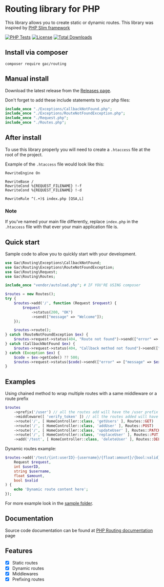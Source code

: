 # Routing library for PHP

This library allows you to create static or dynamic routes. This library was inspired
by [PHP Slim framework](https://www.slimframework.com/)

[![PHP Tests](https://github.com/gigili/PHP-routing/actions/workflows/php.yml/badge.svg?branch=main)](https://github.com/gigili/PHP-routing/actions/workflows/php.yml)
[![License](https://poser.pugx.org/gac/routing/license)](https://packagist.org/packages/gac/routing)
[![Total Downloads](https://poser.pugx.org/gac/routing/downloads)](https://packagist.org/packages/gac/routing)

## Install via composer

```shell
composer require gac/routing
```

## Manual install

Download the latest release from the [Releases page](https://github.com/gigili/PHP-routing/releases).

Don't forget to add these include statements to your php files:

```php
include_once "./Exceptions/CallbackNotFound.php";
include_once "./Exceptions/RouteNotFoundException.php";
include_once "./Request.php";
include_once "./Routes.php";
```

## After install

To use this library properly you will need to create a `.htaccess` file at the root of the project.

Example of the `.htaccess` file would look like this:

```apacheconf
RewriteEngine On

RewriteBase /
RewriteCond %{REQUEST_FILENAME} !-f
RewriteCond %{REQUEST_FILENAME} !-d

RewriteRule ^(.+)$ index.php [QSA,L]
```

### Note

If you've named your main file differently, replace `index.php` in the `.htaccess` file with that ever your main
application file is.

## Quick start

Sample code to allow you to quickly start with your development.

```php
use Gac\Routing\Exceptions\CallbackNotFound;
use Gac\Routing\Exceptions\RouteNotFoundException;
use Gac\Routing\Request;
use Gac\Routing\Routes;

include_once "vendor/autoload.php"; # IF YOU'RE USING composer

$routes = new Routes();
try {
    $routes->add('/', function (Request $request) {
        $request
            ->status(200, "OK")
            ->send(["message" => "Welcome"]);
    });

    $routes->route();
} catch (RouteNotFoundException $ex) {
    $routes->request->status(404, "Route not found")->send(["error" => ["message" => $ex->getMessage()]]);
} catch (CallbackNotFound $ex) {
    $routes->request->status(404, "Callback method not found")->send(["error" => ["message" => $ex->getMessage()]]);
} catch (Exception $ex) {
    $code = $ex->getCode() ?? 500;
    $routes->request->status($code)->send(["error" => ["message" => $ex->getMessage()]]);
}
```

## Examples

Using chained method to wrap multiple routes with a same middleware or a route prefix

```php
$routes
    ->prefix('/user') // all the routes add will have the /user prefix
    ->middleware([ 'verify_token' ]) // all the routes added will have the verify_token middelware applied
    ->route('/', [ HomeController::class, 'getUsers' ], Routes::GET)
    ->route('/', [ HomeController::class, 'addUser' ], Routes::POST)
    ->route('/', [ HomeController::class, 'updateUser' ], Routes::PATCH)
    ->route('/', [ HomeController::class, 'replaceUser' ], Routes::PUT)
    ->add('/test', [ HomeController::class, 'deleteUser' ], Routes::DELETE);
```

Dynamic routes example:

```php
$routes->add('/test/{int:userID}-{username}/{float:amount}/{bool:valid}', function (
    Request $request,
    int $userID,
    string $username,
    float $amount,
    bool $valid
) {
    echo 'Dynamic route content here';
});
```

For more example look in the [sample folder](/sample).

## Documentation

Source code documentation can be found at [PHP Routing documentation](https://gigili.github.io/PHP-routing/) page

## Features

* [x] Static routes
* [x] Dynamic routes
* [x] Middlewares
* [x] Prefixing routes
